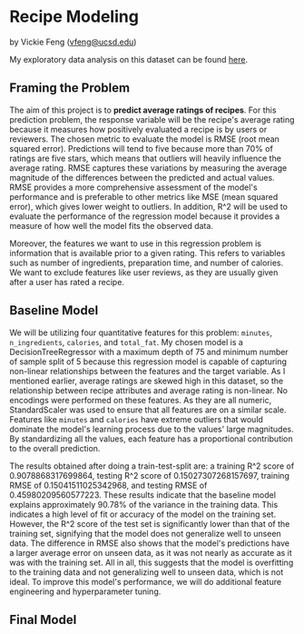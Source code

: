 # Recipe Modeling
by Vickie Feng (vfeng@ucsd.edu)

My exploratory data analysis on this dataset can be found [here](https://vickiefeng.github.io/RecipeInsights/).

## Framing the Problem
The aim of this project is to **predict average ratings of recipes**. For this prediction problem, the response variable will be the recipe's average rating because it measures how positively evaluated a recipe is by users or reviewers. The chosen metric to evaluate the model is RMSE (root mean squared error). Predictions will tend to five because more than 70% of ratings are five stars, which means that outliers will heavily influence the average rating. RMSE captures these variations by measuring the average magnitude of the differences between the predicted and actual values. RMSE provides a more comprehensive assessment of the model's performance and is preferable to other metrics like MSE (mean squared error), which gives lower weight to outliers. In addition, R^2 will be used to evaluate the performance of the regression model because it provides a measure of how well the model fits the observed data.

Moreover, the features we want to use in this regression problem is information that is available prior to a given rating. This refers to variables such as number of ingredients, preparation time, and number of calories. We want to exclude features like user reviews, as they are usually given after a user has rated a recipe. 

## Baseline Model
We will be utilizing four quantitative features for this problem: `minutes`, `n_ingredients`, `calories`, and `total_fat`. My chosen model is a DecisionTreeRegressor with a maximum depth of 75 and minimum number of sample split of 5 because this regression model is capable of capturing non-linear relationships between the features and the target variable. As I mentioned earlier, average ratings are skewed high in this dataset, so the relationship between recipe attributes and average rating is non-linear. No encodings were performed on these features. As they are all numeric, StandardScaler was used to ensure that all features are on a similar scale. Features like `minutes` and `calories` have extreme outliers that would dominate the model's learning process due to the values' large magnitudes. By standardizing all the values, each feature has a proportional contribution to the overall prediction. 

The results obtained after doing a train-test-split are: a training R^2 score of 0.9078868317699864, testing R^2 score of 0.15027307268157697, training RMSE of 0.15041511025342968, and testing RMSE of 0.45980209560577223. These results indicate that the baseline model explains approximately 90.78% of the variance in the training data. This indicates a high level of fit or accuracy of the model on the training set. However, the R^2 score of the test set is significantly lower than that of the training set, signifying that the model does not generalize well to unseen data. The difference in RMSE also shows that the model's predictions have a larger average error on unseen data, as it was not nearly as accurate as it was with the training set. All in all, this suggests that the model is overfitting to the training data and not generalizing well to unseen data, which is not ideal. To improve this model's performance, we will do additional feature engineering and hyperparameter tuning. 

## Final Model
